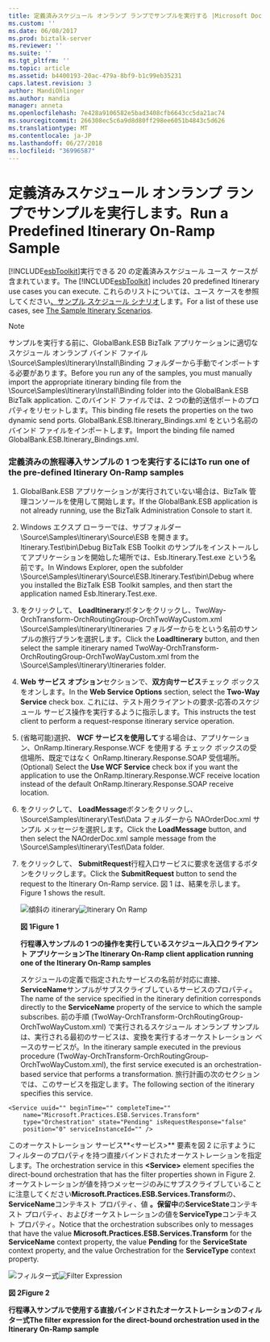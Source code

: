 ```yaml
---
title: 定義済みスケジュール オンランプ ランプでサンプルを実行する |Microsoft Docs
ms.custom: ''
ms.date: 06/08/2017
ms.prod: biztalk-server
ms.reviewer: ''
ms.suite: ''
ms.tgt_pltfrm: ''
ms.topic: article
ms.assetid: b4400193-20ac-479a-8bf9-b1c99eb35231
caps.latest.revision: 3
author: MandiOhlinger
ms.author: mandia
manager: anneta
ms.openlocfilehash: 7e428a9106582e5bad3408cfb6643cc5da21ac74
ms.sourcegitcommit: 266308ec5c6a9d8d80ff298ee6051b4843c5d626
ms.translationtype: MT
ms.contentlocale: ja-JP
ms.lasthandoff: 06/27/2018
ms.locfileid: "36996587"
---
```

# <a name="run-a-predefined-itinerary-on-ramp-sample"></a><span data-ttu-id="297d8-102">定義済みスケジュール オンランプ ランプでサンプルを実行します。</span><span class="sxs-lookup"><span data-stu-id="297d8-102">Run a Predefined Itinerary On-Ramp Sample</span></span>
<span data-ttu-id="297d8-103">[!INCLUDE[esbToolkit](../includes/esbtoolkit-md.md)]実行できる 20 の定義済みスケジュール ユース ケースが含まれています。</span><span class="sxs-lookup"><span data-stu-id="297d8-103">The [!INCLUDE[esbToolkit](../includes/esbtoolkit-md.md)] includes 20 predefined Itinerary use cases you can execute.</span></span> <span data-ttu-id="297d8-104">これらのリストについては、ユース ケースを参照してください[、サンプル スケジュール シナリオ](../esb-toolkit/the-sample-itinerary-scenarios.md)します。</span><span class="sxs-lookup"><span data-stu-id="297d8-104">For a list of these use cases, see [The Sample Itinerary Scenarios](../esb-toolkit/the-sample-itinerary-scenarios.md).</span></span>  
  
> [!NOTE]
>  <span data-ttu-id="297d8-105">サンプルを実行する前に、GlobalBank.ESB BizTalk アプリケーションに適切なスケジュール オンランプ バインド ファイル \Source\Samples\Itinerary\Install\Binding フォルダーから手動でインポートする必要があります。</span><span class="sxs-lookup"><span data-stu-id="297d8-105">Before you run any of the samples, you must manually import the appropriate itinerary binding file from the \Source\Samples\Itinerary\Install\Binding folder into the GlobalBank.ESB BizTalk application.</span></span> <span data-ttu-id="297d8-106">このバインド ファイルでは、2 つの動的送信ポートのプロパティをリセットします。</span><span class="sxs-lookup"><span data-stu-id="297d8-106">This binding file resets the properties on the two dynamic send ports.</span></span> <span data-ttu-id="297d8-107">GlobalBank.ESB.Itinerary_Bindings.xml をという名前のバインド ファイルをインポートします。</span><span class="sxs-lookup"><span data-stu-id="297d8-107">Import the binding file named GlobalBank.ESB.Itinerary_Bindings.xml.</span></span>  
  
### <a name="to-run-one-of-the-pre-defined-itinerary-on-ramp-samples"></a><span data-ttu-id="297d8-108">定義済みの旅程導入サンプルの 1 つを実行するには</span><span class="sxs-lookup"><span data-stu-id="297d8-108">To run one of the pre-defined Itinerary On-Ramp samples</span></span>  
  
1. <span data-ttu-id="297d8-109">GlobalBank.ESB アプリケーションが実行されていない場合は、BizTalk 管理コンソールを使用して開始します。</span><span class="sxs-lookup"><span data-stu-id="297d8-109">If the GlobalBank.ESB application is not already running, use the BizTalk Administration Console to start it.</span></span>  
  
2. <span data-ttu-id="297d8-110">Windows エクスプ ローラーでは、サブフォルダー \Source\Samples\Itinerary\Source\ESB を開きます。Itinerary.Test\bin\Debug BizTalk ESB Toolkit のサンプルをインストールしてアプリケーションを開始した場所では、Esb.Itinerary.Test.exe という名前です。</span><span class="sxs-lookup"><span data-stu-id="297d8-110">In Windows Explorer, open the subfolder \Source\Samples\Itinerary\Source\ESB.Itinerary.Test\bin\Debug where you installed the BizTalk ESB Toolkit samples, and then start the application named Esb.Itinerary.Test.exe.</span></span>  
  
3. <span data-ttu-id="297d8-111">をクリックして、 **LoadItinerary**ボタンをクリックし、TwoWay-OrchTransform-OrchRoutingGroup-OrchTwoWayCustom.xml \Source\Samples\Itinerary\Itineraries フォルダーからをという名前のサンプルの旅行プランを選択します。</span><span class="sxs-lookup"><span data-stu-id="297d8-111">Click the **LoadItinerary** button, and then select the sample itinerary named TwoWay-OrchTransform-OrchRoutingGroup-OrchTwoWayCustom.xml from the \Source\Samples\Itinerary\Itineraries folder.</span></span>  
  
4. <span data-ttu-id="297d8-112">**Web サービス オプション**セクションで、**双方向サービス**チェック ボックスをオンします。</span><span class="sxs-lookup"><span data-stu-id="297d8-112">In the **Web Service Options** section, select the **Two-Way Service** check box.</span></span> <span data-ttu-id="297d8-113">これには、テスト用クライアントの要求-応答のスケジュール サービス操作を実行するように指示します。</span><span class="sxs-lookup"><span data-stu-id="297d8-113">This instructs the test client to perform a request-response itinerary service operation.</span></span>  
  
5. <span data-ttu-id="297d8-114">(省略可能)選択、 **WCF サービスを使用して**する場合は、アプリケーション、OnRamp.Itinerary.Response.WCF を使用する チェック ボックスの受信場所、既定ではなく OnRamp.Itinerary.Response.SOAP 受信場所。</span><span class="sxs-lookup"><span data-stu-id="297d8-114">(Optional) Select the **Use WCF Service** check box if you want the application to use the OnRamp.Itinerary.Response.WCF receive location instead of the default OnRamp.Itinerary.Response.SOAP receive location.</span></span>  
  
6. <span data-ttu-id="297d8-115">をクリックして、 **LoadMessage**ボタンをクリックし、\Source\Samples\Itinerary\Test\Data フォルダーから NAOrderDoc.xml サンプル メッセージを選択します。</span><span class="sxs-lookup"><span data-stu-id="297d8-115">Click the **LoadMessage** button, and then select the NAOrderDoc.xml sample message from the \Source\Samples\Itinerary\Test\Data folder.</span></span>  
  
7. <span data-ttu-id="297d8-116">をクリックして、 **SubmitRequest**行程入口サービスに要求を送信するボタンをクリックします。</span><span class="sxs-lookup"><span data-stu-id="297d8-116">Click the **SubmitRequest** button to send the request to the Itinerary On-Ramp service.</span></span> <span data-ttu-id="297d8-117">図 1 は、結果を示します。</span><span class="sxs-lookup"><span data-stu-id="297d8-117">Figure 1 shows the result.</span></span>  
  
   <span data-ttu-id="297d8-118">![傾斜の itinerary](../esb-toolkit/media/ch6-itineraryonramp.gif "Ch6 ItineraryOnRamp")</span><span class="sxs-lookup"><span data-stu-id="297d8-118">![Itinerary On Ramp](../esb-toolkit/media/ch6-itineraryonramp.gif "Ch6-ItineraryOnRamp")</span></span>  
  
   <span data-ttu-id="297d8-119">**図 1**</span><span class="sxs-lookup"><span data-stu-id="297d8-119">**Figure 1**</span></span>  
  
   <span data-ttu-id="297d8-120">**行程導入サンプルの 1 つの操作を実行しているスケジュール入口クライアント アプリケーション**</span><span class="sxs-lookup"><span data-stu-id="297d8-120">**The Itinerary On-Ramp client application running one of the Itinerary On-Ramp samples**</span></span>  
  
   <span data-ttu-id="297d8-121">スケジュールの定義で指定されたサービスの名前が対応に直接、 **ServiceName**サンプルがサブスクライブしているサービスのプロパティ。</span><span class="sxs-lookup"><span data-stu-id="297d8-121">The name of the service specified in the itinerary definition corresponds directly to the **ServiceName** property of the service to which the sample subscribes.</span></span> <span data-ttu-id="297d8-122">前の手順 (TwoWay-OrchTransform-OrchRoutingGroup-OrchTwoWayCustom.xml) で実行されるスケジュール オンランプ サンプルは、実行される最初のサービスは、変換を実行するオーケストレーション ベースのサービスが。</span><span class="sxs-lookup"><span data-stu-id="297d8-122">In the itinerary sample executed in the previous procedure (TwoWay-OrchTransform-OrchRoutingGroup-OrchTwoWayCustom.xml), the first service executed is an orchestration-based service that performs a transformation.</span></span> <span data-ttu-id="297d8-123">旅行計画の次のセクションでは、このサービスを指定します。</span><span class="sxs-lookup"><span data-stu-id="297d8-123">The following section of the itinerary specifies this service.</span></span>  
  
```  
<Service uuid="" beginTime="" completeTime=""   
    name="Microsoft.Practices.ESB.Services.Transform"  
    type="Orchestration" state="Pending" isRequestResponse="false"  
    position="0" serviceInstanceId="" />  
```  
  
 <span data-ttu-id="297d8-124">このオーケストレーション サービス**\<サービス\>** 要素を図 2 に示すようにフィルターのプロパティを持つ直接バインドされたオーケストレーションを指定します。</span><span class="sxs-lookup"><span data-stu-id="297d8-124">The orchestration service in this **\<Service\>** element specifies the direct-bound orchestration that has the filter properties shown in Figure 2.</span></span> <span data-ttu-id="297d8-125">オーケストレーションが値を持つメッセージのみにサブスクライブしていることに注意してください**Microsoft.Practices.ESB.Services.Transform**の、 **ServiceName**コンテキスト プロパティ、値 **。保留中**の**ServiceState**コンテキスト プロパティ、およびオーケストレーションの値を**ServiceType**コンテキスト プロパティ。</span><span class="sxs-lookup"><span data-stu-id="297d8-125">Notice that the orchestration subscribes only to messages that have the value **Microsoft.Practices.ESB.Services.Transform** for the **ServiceName** context property, the value **Pending** for the **ServiceState** context property, and the value Orchestration for the **ServiceType** context property.</span></span>  
  
 <span data-ttu-id="297d8-126">![フィルター式](../esb-toolkit/media/ch6-filterexpression.gif "Ch6 FilterExpression")</span><span class="sxs-lookup"><span data-stu-id="297d8-126">![Filter Expression](../esb-toolkit/media/ch6-filterexpression.gif "Ch6-FilterExpression")</span></span>  
  
 <span data-ttu-id="297d8-127">**図 2**</span><span class="sxs-lookup"><span data-stu-id="297d8-127">**Figure 2**</span></span>  
  
 <span data-ttu-id="297d8-128">**行程導入サンプルで使用する直接バインドされたオーケストレーションのフィルター式**</span><span class="sxs-lookup"><span data-stu-id="297d8-128">**The filter expression for the direct-bound orchestration used in the Itinerary On-Ramp sample**</span></span>